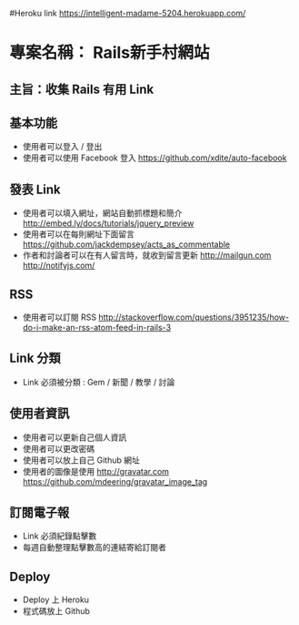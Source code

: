 #Heroku link
https://intelligent-madame-5204.herokuapp.com/

# 專案名稱： Rails新手村網站

## 主旨：收集 Rails 有用 Link


## 基本功能

* 使用者可以登入 / 登出
* 使用者可以使用 Facebook 登入  https://github.com/xdite/auto-facebook


## 發表 Link

* 使用者可以填入網址，網站自動抓標題和簡介  http://embed.ly/docs/tutorials/jquery_preview
* 使用者可以在每則網址下面留言 https://github.com/jackdempsey/acts_as_commentable
* 作者和討論者可以在有人留言時，就收到留言更新 http://mailgun.com   http://notifyjs.com/

## RSS

* 使用者可以訂閱 RSS http://stackoverflow.com/questions/3951235/how-do-i-make-an-rss-atom-feed-in-rails-3

## Link 分類

* Link 必須被分類 : Gem / 新聞 / 教學 / 討論

## 使用者資訊

* 使用者可以更新自己個人資訊
* 使用者可以更改密碼
* 使用者可以放上自己 Github 網址
* 使用者的圖像是使用 http://gravatar.com  https://github.com/mdeering/gravatar_image_tag
 
## 訂閱電子報
 
* Link 必須紀錄點擊數
* 每週自動整理點擊數高的連結寄給訂閱者

## Deploy

* Deploy 上 Heroku
* 程式碼放上 Github


